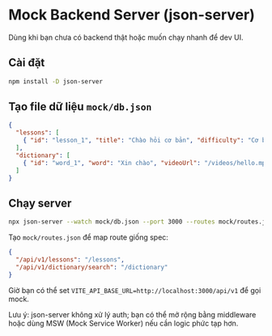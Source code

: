# Mock Backend Server (json-server)

Dùng khi bạn chưa có backend thật hoặc muốn chạy nhanh để dev UI.

## Cài đặt
```bash
npm install -D json-server
```

## Tạo file dữ liệu `mock/db.json`
```json
{
  "lessons": [
    { "id": "lesson_1", "title": "Chào hỏi cơ bản", "difficulty": "Cơ bản" }
  ],
  "dictionary": [
    { "id": "word_1", "word": "Xin chào", "videoUrl": "/videos/hello.mp4" }
  ]
}
```

## Chạy server
```bash
npx json-server --watch mock/db.json --port 3000 --routes mock/routes.json
```

Tạo `mock/routes.json` để map route giống spec:
```json
{
  "/api/v1/lessons": "/lessons",
  "/api/v1/dictionary/search": "/dictionary"
}
```

Giờ bạn có thể set `VITE_API_BASE_URL=http://localhost:3000/api/v1` để gọi mock.

Lưu ý: json-server không xử lý auth; bạn có thể mở rộng bằng middleware hoặc dùng MSW (Mock Service Worker) nếu cần logic phức tạp hơn.
